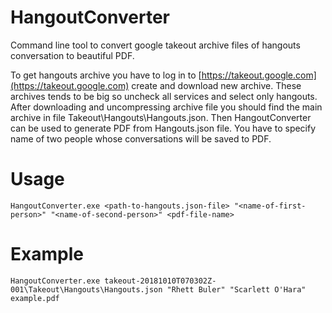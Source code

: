 # HangoutConverter
Command line tool to convert google takeout archive files of hangouts conversation to beautiful PDF.

To get hangouts archive you have to log in to [https://takeout.google.com](https://takeout.google.com) create and download new archive. These archives tends to be big so uncheck all services and select only hangouts. After downloading and uncompressing archive file you should find the main archive in file Takeout\Hangouts\Hangouts.json. 
Then HangoutConverter can be used to generate PDF from Hangouts.json file. You have to specify name of two people whose conversations will be saved to PDF.

# Usage
```
HangoutConverter.exe <path-to-hangouts.json-file> "<name-of-first-person>" "<name-of-second-person>" <pdf-file-name> 
```

# Example
```
HangoutConverter.exe takeout-20181010T070302Z-001\Takeout\Hangouts\Hangouts.json "Rhett Buler" "Scarlett O'Hara" example.pdf
```